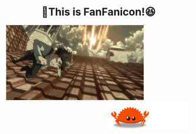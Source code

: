 
<h1 align="center"> 👋This is FanFanicon!😆</h1>
<div align="left">
  <img src="https://github.com/FanFanicon/FanFanicon/blob/main/%E5%85%B5%E9%95%BF.webp" width:"45%" alt="header"/>
  <img src="https://github.com/FanFanicon/FanFanicon/blob/main/ferris.gif" align="right" width="45%"/>
</div>
<img align="center" src="https://github-readme-stats.vercel.app/api/top-langs/?username=FanFanicon&layout=compact&theme=buefy&hide_border=true" alt="" />


